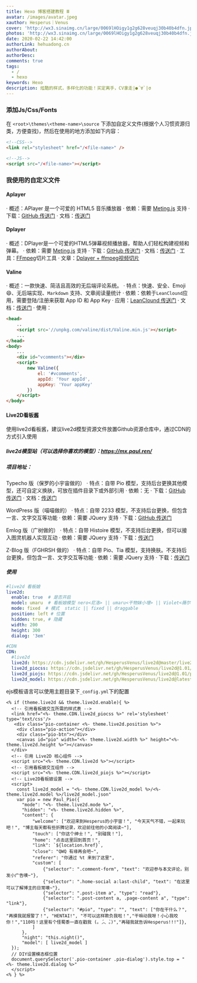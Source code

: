 ```yaml
---
title: Hexo 博客搭建教程 Ⅲ
avatar: /images/avatar.jpeg
xauthor: Hesperus｜Venus
cover: 'http://wx3.sinaimg.cn/large/0069lHOigy1g2g628veuqj30b40b4dfn.jpg'
photos: 'http://wx3.sinaimg.cn/large/0069lHOigy1g2g628veuqj30b40b4dfn.jpg'
date: 2020-02-22 14:42:00
authorLink: hehuadong.cn
authorAbout: 
authorDesc: 
comments: true
tags: 
  - /
  - hexo
keywords: Hexo
description: 炫酷的样式，多样化的功能！买定离手，CV拿走|●´∀`|σ
---
```


### 添加Js/Css/Fonts

在 `<root>\themes\<theme-name>\source` 下添加自定义文件(根据个人习惯资源归类，方便查找)，然后在使用的地方添加如下内容：

```html
<!--CSS-->
<link rel="stylesheet" href="/<file-name>" />

<!--JS-->
<script src="/<file-name>"></script>

```

### 我使用的自定义文件
#### Aplayer
· 概述：APlayer 是一个可爱的 HTML5 音乐播放器
· 依赖：需要 [Meting.js](https://github.com/metowolf/MetingJS) 支持
· 下载：[GitHub 传送门](https://github.com/DIYgod/APlayer#readme)
· 文档：[传送门](https://aplayer.js.org/#/home)

#### Dplayer
· 概述：DPlayer是一个可爱的HTML5弹幕视频播放器，帮助人们轻松构建视频和弹幕。
· 依赖：需要 [Meting.js](https://github.com/metowolf/MetingJS) 支持
· 下载：[GitHub 传送门](https://github.com/DIYgod/DPlayer)
· 文档：[传送门](https://dplayer.diygod.dev/zh/)
· 工具：[FFmpeg](https://ffmpeg.org/)切片工具
· 文章：<a href="/tec/code/ffmpeg视频切片">Dplayer + ffmpeg视频切片</a>

#### Valine
· 概述：一款快速、简洁且高效的无后端评论系统。
· 特点：快速、安全、Emoji😄、无后端实现、`Markdown` 支持、文章阅读量统计
· 依赖：依赖于`LeanClound`应用，需要登陆/注册来获取 App ID 和 App Key
· 应用：[LeanClound 传送门](https://console.leancloud.cn/login?from=%2Fapps)
· 文档：[传送门](https://valine.js.org/quickstart.html)
· 使用：
```html
<head>
    ..
    <script src='//unpkg.com/valine/dist/Valine.min.js'></script>
    ...
</head>
<body>
    ...
    <div id="vcomments"></div>
    <script>
        new Valine({
            el: '#vcomments',
            appId: 'Your appId',
            appKey: 'Your appKey'
        })
    </script>
</body>

```
#### Live2D看板酱

使用live2d看板酱，建议live2d模型资源文件放置Github资源仓库中，通过CDN的方式引入使用

##### live2d模型站（可以选择你喜欢的模型）：https://mx.paul.ren/
##### 项目地址：
Typecho 版（保罗的小宇宙做的）
· 特点：自带 Pio 模型，支持后台更换其他模型，还可自定义换肤，可放在插件目录下或外部引用
· 依赖：无
· 下载：[GitHub 传送门](https://github.com/Dreamer-Paul/Pio)
· 文档：[传送门](https://docs.paul.ren/pio/#/)
 
WordPress 版（喵喵做的）
· 特点：自带 2233 模型，不支持后台更换，但包含一言、文字交互等功能
· 依赖：需要 JQuery 支持
· 下载：[GitHub 传送门](https://github.com/xb2016/33-live2d-wp)

Emlog 版（广树做的）
· 特点：自带 Histoire 模型，不支持后台更换，但可以接入图灵机器人实现互动
· 依赖：需要 JQuery 支持
· 下载：[传送门](https://www.wikimoe.com/?post=75)

Z-Blog 版（FGHRSH 做的）
· 特点：自带 Pio、Tia 模型，支持换肤。不支持后台更换，但包含一言、文字交互等功能
· 依赖：需要 JQuery 支持
· 下载：[传送门](https://www.fghrsh.net/post/123.html)

##### 使用
```yaml
#live2d 看板娘
live2d:
  enable: true  # 是否开启
  model: umaru  # 看板娘模型 nero<尼洛> || umaru<干物妹小埋> || Violet<薇尔莉特> || platelet<血小板>
  mode: fixed  # 模式  static || fixed || draggable
  position: left # 位置
  hidden: true, # 隐藏
  width: 200
  height: 300
  dialog: '3em'

#CDN
CDN:  
  #live2d
  live2d: https://cdn.jsdelivr.net/gh/HesperusVenus/live2d@master/live2d.js
  live2d_piocss: https://cdn.jsdelivr.net/gh/HesperusVenus/live2d@1.01/pio.css
  live2d_piojs: https://cdn.jsdelivr.net/gh/HesperusVenus/live2d@1.01/pio.js
  live2d_model: https://cdn.jsdelivr.net/gh/HesperusVenus/live2d@latest/models

```
ejs模板语言可以使用主题目录下`_config.yml`下的配置
```ejs
<% if (theme.live2d && theme.live2d.enable){ %>
  <!-- 引用看板娘交互所需的样式表 -->
  <link href="<%- theme.CDN.live2d_piocss %>" rel='stylesheet' type='text/css'/>
   <div class="pio-container <%- theme.live2d.position %>">
    <div class="pio-action"></div>
    <div class="pio-btn"></div>
    <canvas id="pio" width="<%- theme.live2d.width %>" height="<%- theme.live2d.height %>"></canvas>
  </div>
  <!-- 引用 Live2D 核心组件 -->
  <script src="<%- theme.CDN.live2d %>"></script>
  <!-- 引用看板娘交互组件 -->
  <script src="<%- theme.CDN.live2d_piojs %>"></script>
  <!-- Live2D看板娘设置 -->
  <script>
    const live2d_model = "<%- theme.CDN.live2d_model %>/<%- theme.live2d.model %>/live2d_model.json"
    var pio = new Paul_Pio({
      "mode": "<%- theme.live2d.mode %>",
      "hidden": "<%- theme.live2d.hidden %>",
      "content": {
          "welcome": ["欢迎来到Hesperus的小宇宙！", "今天天气不错，一起来玩吧！", "博主每天都有些折腾记录，欢迎前往他的小窝阅读~"],
          "touch": ["你这个绅士！", "别碰我！"],
          "home": "点击这里回到首页！",
          "link": `${location.href}`,
          "close": "QWQ 有缘再会吧~",
          "referer": "你通过 %t 来到了这里",
          "custom": [
              {"selector": ".comment-form", "text": "欢迎参与本文评论，别发小广告噢~"},
              {"selector": ".home-social a:last-child", "text": "在这里可以了解博主的日常噢~"},
              {"selector": ".post-item a", "type": "read"},
              {"selector": ".post-content a, .page-content a", "type": "link"},
              {"selector": "#pio", "type": "", "text": ["你在干什么？", "再摸我就报警了！", "HENTAI!", "不可以这样欺负我啦！","干嘛动我呀！小心我咬你！","110吗！这里有个怪蜀黍一直在戳我 (｡ ́︿ ̀｡)","再碰我就告诉Hesperus!!!"]},
          ]
      },
      "night": "this.night()",
      "model": [ live2d_model ]
  });
  // DIY设置模态框位置
  document.querySelector('.pio-container .pio-dialog').style.top = "<%- theme.live2d.dialog %>"
  </script> 
<% } %>
```
